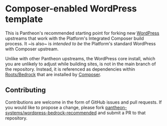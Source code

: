 # Composer-enabled WordPress template

This is Pantheon's recommended starting point for forking new [WordPress](https://wordpress.org) upstreams that work with the Platform's Integrated Composer build process. It ~is also~ is _intended to be_ the Platform's standard WordPress with Composer upstream.

Unlike with other Pantheon upstreams, the WordPress core install, which you are unlikely to adjust while building sites, is not in the main branch of the repository. Instead, it is referenced as dependencies within [Roots/Bedrock](https://roots.io/bedrock/) that are installed by [Composer](https://getcomposer.org).

## Contributing

Contributions are welcome in the form of GitHub issues and pull requests. If you would like to propose a change, please fork [pantheon-systems/wordpress-bedrock-recommended](https://github.com/pantheon-systems/wordpress-bedrock-recommended) and submit a PR to that repository.